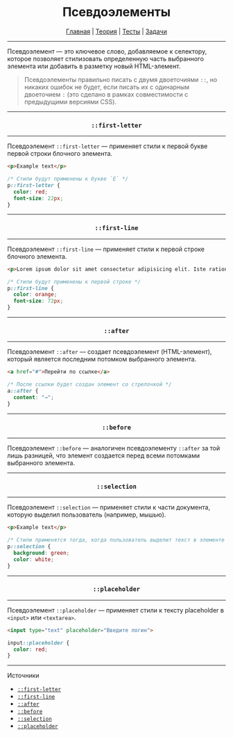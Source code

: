 <div align="center">

# Псевдоэлементы

[Главная](https://github.com/M0n0mah/css)
|
[Теория](/theory/README.md)
|
[Тесты](/tests/README.md)
|
[Задачи](/tasks/README.md)

</div>

---

Псевдоэлемент — это ключевое слово, добавляемое к селектору, которое позволяет стилизовать определенную часть выбранного элемента или добавить в разметку новый HTML-элемент.

> Псевдоэлементы правильно писать с двумя двоеточиями `::`, но никаких ошибок не будет, если писать их с одинарным двоеточием `:` (это сделано в рамках совместимости с предыдущими версиями CSS).

---

<div align="center">

### `::first-letter`

</div>

---

Псевдоэлемент `::first-letter` — применяет стили к первой букве первой строки блочного элемента.

```html
<p>Example text</p>
```

```css
/* Стили будут применены к букве `E` */
p::first-letter {
  color: red;
  font-size: 22px;
}
```

---

<div align="center">

### `::first-line`

</div>

---

Псевдоэлемент `::first-line` — применяет стили к первой строке блочного элемента.

```html
<p>Lorem ipsum dolor sit amet consectetur adipisicing elit. Iste ratione iure, magni nam dicta laboriosam soluta eos incidunt, voluptatem expedita.</p>
```

```css
/* Стили будут применены к первой строке */
p::first-line {
  color: orange;
  font-size: 72px;
}
```

---

<div align="center">

### `::after`

</div>

---

Псевдоэлемент `::after` — создает псевдоэлемент (HTML-элемент), который является последним потомком выбранного элемента.

```html
<a href="#">Перейти по ссылке</a>
```

```css
/* После ссылки будет создан элемент со стрелочкой */
a::after {
  content: "→";
}
```

---

<div align="center">

### `::before`

</div>

---

Псевдоэлемент `::before` — аналогичен псевдоэлементу `::after` за той лишь разницей, что элемент создается перед всеми потомками выбранного элемента.

---

<div align="center">

### `::selection`

</div>

---

Псевдоэлемент `::selection` — применяет стили к части документа, которую выделил пользователь (например, мышью).

```html
<p>Example text</p>
```

```css
/* Стили применятся тогда, когда пользователь выделит текст в элементе `p` */
p::selection {
  background: green;
  color: white;
}
```

---

<div align="center">

### `::placeholder`

</div>

---

Псевдоэлемент `::placeholder` — применяет стили к тексту placeholder в `<input>` или `<textarea>`.

```html
<input type="text" placeholder="Введите логин">
```

```css
input::placeholder {
  color: red;
}
```

---

Источники
- [`::first-letter`](https://developer.mozilla.org/ru/docs/Web/CSS/::first-letter)
- [`::first-line`](https://developer.mozilla.org/ru/docs/Web/CSS/::first-line)
- [`::after`](https://developer.mozilla.org/ru/docs/Web/CSS/::after)
- [`::before`](https://developer.mozilla.org/ru/docs/Web/CSS/::before)
- [`::selection`](https://developer.mozilla.org/ru/docs/Web/CSS/::selection)
- [`::placeholder`](https://developer.mozilla.org/ru/docs/Web/CSS/::placeholder)
